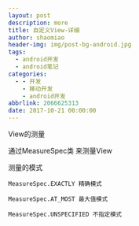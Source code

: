 ```yaml
---
layout: post
description: more
title: 自定义View-详细
author: shaomiao
header-img: img/post-bg-android.jpg
tags:
  - android开发
  - android笔记
categories:
  - - 开发
    - 移动开发
    - android开发
abbrlink: 2066625313
date: 2017-10-21 00:00:00
---
```

View的测量

通过MeasureSpec类 来测量View

测量的模式

	MeasureSpec.EXACTLY 精确模式

	MeasureSpec.AT_MOST 最大值模式

	MeasureSpec.UNSPECIFIED 不指定模式



